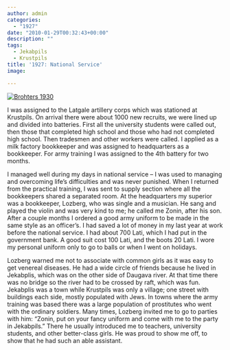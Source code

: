 ```yaml
---
author: admin
categories:
  - "1927"
date: "2010-01-29T00:32:43+00:00"
description: ""
tags:
  - Jekabpils
  - Krustpils
title: '1927: National Service'
image: 

---
```

[![Brohters 1930](http://farm3.static.flickr.com/2722/4270229025_ff2ea4f47f_m.jpg)](http://www.flickr.com/photos/64918212@N00/4270229025/ "Brohters 1930")

I was assigned to the Latgale artillery corps which was stationed at Krustpils. On arrival there were about 1000 new recruits, we were lined up and divided into batteries. First all the university students were called out, then those that completed high school and those who had not completed high school. Then tradesmen and other workers were called. I applied as a milk factory bookkeeper and was assigned to headquarters as a bookkeeper. For army training I was assigned to the 4th battery for two months.

I managed well during my days in national service – I was used to managing and overcoming life’s difficulties and was never punished. When I returned from the practical training, I was sent to supply section where all the bookkeepers shared a separated room. At the headquarters my superior was a bookkeeper, Lozberg, who was single and a musician. He sang and played the violin and was very kind to me; he called me Zonin, after his son. After a couple months I ordered a good army uniform to be made in the same style as an officer’s. I had saved a lot of money in my last year at work before the national service. I had about 700 Lati, which I had put in the government bank. A good suit cost 100 Lati, and the boots 20 Lati. I wore my personal uniform only to go to balls or when I went on holidays.

Lozberg warned me not to associate with common girls as it was easy to get venereal diseases. He had a wide circle of friends because he lived in Jekabplis, which was on the other side of Daugava river. At that time there was no bridge so the river had to be crossed by raft, which was fun. Jekabplis was a town while Krustpils was only a village; one street with buildings each side, mostly populated with Jews. In towns where the army training was based there was a large population of prostitutes who went with the ordinary soldiers. Many times, Lozberg invited me to go to parties with him: “Zonin, put on your fancy uniform and come with me to the party in Jekabpils.” There he usually introduced me to teachers, university students, and other better-class girls. He was proud to show me off, to show that he had such an able assistant.

